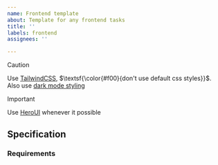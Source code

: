 ```yaml
---
name: Frontend template
about: Template for any frontend tasks
title: ''
labels: frontend
assignees: ''

---
```


> [!CAUTION]
> Use [TailwindCSS](https://tailwindcss.com/docs/styling-with-utility-classes), $\textsf{\color{#f00}{don't use default css styles}}$. Also use [dark mode styling](https://tailwindcss.com/docs/dark-mode)

> [!IMPORTANT]
> Use [HeroUI](https://www.heroui.com/docs/components/button) whenever it possible

## Specification

### Requirements
